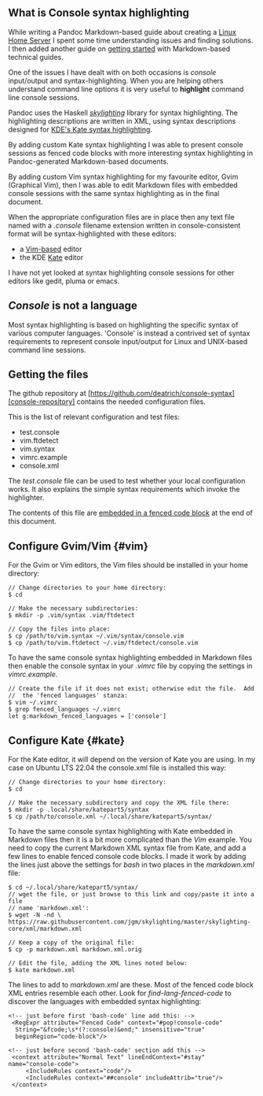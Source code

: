## What is Console syntax highlighting

While writing a Pandoc Markdown-based guide about creating a
[Linux Home Server][home-server] I spent some time understanding issues
and finding solutions.  I then added another guide on
[getting started][doc-with-pandoc-md] with Markdown-based technical guides.

One of the issues I have dealt with on both occasions is *console*
input/output and syntax-highlighting.  When you are helping others
understand command line options it is very useful to **highlight**
command line console sessions.

Pandoc uses the Haskell [*skylighting*][skylight] library for syntax
highlighting.  The highlighting descriptions are written in XML, using syntax
descriptions designed for [KDE's Kate syntax highlighting][kde-syntax-hi].

By adding custom Kate syntax highlighting I was able to present console sessions
as fenced code blocks with more interesting syntax highlighting in 
Pandoc-generated Markdown-based documents.

By adding custom Vim syntax highlighting for my favourite editor, Gvim
(Graphical Vim), then I was able to edit Markdown files with embedded
console sessions with the same syntax highlighting as in the final document.

When the appropriate configuration files are in place then any text file
named with a *.console* filename extension written in console-consistent
format will be syntax-highlighted with these editors:

   * a [Vim-based][vim] editor
   * the KDE [Kate][kate] editor

I have not yet looked at syntax highlighting console sessions for other editors
like gedit, pluma or emacs.

[home-server]: https://github.com/deatrich/linux-home-server/
[doc-with-pandoc-md]: https://github.com/deatrich/doc-with-pandoc-markdown/
[skylight]: https://www.stackage.org/package/skylighting
[kde-syntax-hi]: https://github.com/KDE/syntax-highlighting/tree/master
[vim]: https://en.wikipedia.org/wiki/Vim_(text_editor)
[kate]: https://kate-editor.org/

## *Console* is not a language

Most syntax highlighting is based on highlighting the specific syntax
of various computer languages.  'Console' is instead a contrived set of syntax 
requirements to represent console input/output for Linux and UNIX-based
command line sessions.

## Getting the files

The github repository at
[https://github.com/deatrich/console-syntax][console-repository]
contains the needed configuration files.

[console-repository]: https://github.com/deatrich/console-syntax

This is the list of relevant configuration and test files:

   * test.console
   * vim.ftdetect
   * vim.syntax
   * vimrc.example
   * console.xml

The *test.console* file can be used to test whether your local configuration
works.  It also explains the simple syntax requirements which invoke the
highlighter.

The contents of this file are [embedded in a fenced code block](#test.console)
at the end of this document.

## Configure Gvim/Vim {#vim}

For the Gvim or Vim editors, the Vim files should be installed in
your home directory:

```console
// Change directories to your home directory:
$ cd

// Make the necessary subdirectories:
$ mkdir -p .vim/syntax .vim/ftdetect

// Copy the files into place:
$ cp /path/to/vim.syntax ~/.vim/syntax/console.vim
$ cp /path/to/vim.ftdetect ~/.vim/ftdetect/console.vim
```

To have the same console syntax highlighting embedded in Markdown files
then enable the console syntax in your *.vimrc* file by copying the 
settings in *vimrc.example*.

```console
// Create the file if it does not exist; otherwise edit the file.  Add
//  the 'fenced languages' stanza:
$ vim ~/.vimrc
$ grep fenced_languages ~/.vimrc
let g:markdown_fenced_languages = ['console']
```

## Configure Kate {#kate}

For the Kate editor, it will depend on the version of Kate you are using.
In my case on Ubuntu LTS 22.04 the console.xml file is installed this way:

```console
// Change directories to your home directory:
$ cd

// Make the necessary subdirectory and copy the XML file there:
$ mkdir -p .local/share/katepart5/syntax
$ cp /path/to/console.xml ~/.local/share/katepart5/syntax/
```

To have the same console syntax highlighting with Kate embedded in Markdown
files then it is a bit more complicated than the *Vim* example.  You need to
copy the current Markdown XML syntax file from Kate, and add a few lines to
enable fenced console code blocks.  I made it work by adding the lines just
above the settings for *bash* in two places in the *markdown.xml* file:

```console
$ cd ~/.local/share/katepart5/syntax/
// wget the file, or just browse to this link and copy/paste it into a file
// name 'markdown.xml':
$ wget -N -nd \
https://raw.githubusercontent.com/jgm/skylighting/master/skylighting-core/xml/markdown.xml

// Keep a copy of the original file:
$ cp -p markdown.xml markdown.xml.orig

// Edit the file, adding the XML lines noted below:
$ kate markdown.xml
```

The lines to add to *markdown.xml* are these.  Most of the fenced code block
XML entries resemble each other.  Look for *find-lang-fenced-code* to discover
the languages with embedded syntax highlighting:

```
<!-- just before first 'bash-code' line add this: -->
 <RegExpr attribute="Fenced Code" context="#pop!console-code"
  String="&fcode;\s*(?:console)&end;" insensitive="true"
  beginRegion="code-block"/>

<!-- just before second 'bash-code' section add this -->
 <context attribute="Normal Text" lineEndContext="#stay" name="console-code">
     <IncludeRules context="code"/>
     <IncludeRules context="##console" includeAttrib="true"/>
 </context>

```
<!-- !! note or link about Pandoc and referencing console.xml -->
